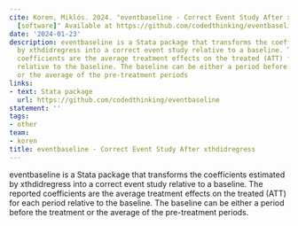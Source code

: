 ```yaml
---
cite: Koren, Miklós. 2024. "eventbaseline - Correct Event Study After xthdidregress
  [software]" Available at https://github.com/codedthinking/eventbaseline
date: '2024-01-23'
description: eventbaseline is a Stata package that transforms the coefficients estimated
  by xthdidregress into a correct event study relative to a baseline. The reported
  coefficients are the average treatment effects on the treated (ATT) for each period
  relative to the baseline. The baseline can be either a period before the treatment
  or the average of the pre-treatment periods
links:
- text: Stata package
  url: https://github.com/codedthinking/eventbaseline
statement: ''
tags:
- other
team:
- koren
title: eventbaseline - Correct Event Study After xthdidregress
---
```

eventbaseline is a Stata package that transforms the coefficients estimated by xthdidregress into a correct event study relative to a baseline. The reported coefficients are the average treatment effects on the treated (ATT) for each period relative to the baseline. The baseline can be either a period before the treatment or the average of the pre-treatment periods.
